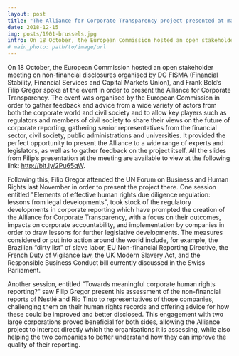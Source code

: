 ```yaml
---
layout: post
title: "The Alliance for Corporate Transparency project presented at major events"
date: 2018-12-15
img: posts/1901-brussels.jpg
intro: On 18 October, the European Commission hosted an open stakeholder meeting on non-financial disclosures organised by DG FISMA (Financial Stability, Financial Services and Capital Markets Union)
# main_photo: path/to/image/url
---
```


On 18 October, the European Commission hosted an open stakeholder meeting on non-financial disclosures organised by DG FISMA (Financial Stability, Financial Services and Capital Markets Union), and Frank Bold’s Filip Gregor spoke at the event in order to present the Alliance for Corporate Transparency. The event was organised by the European Commission in order to gather feedback and advice from a wide variety of actors from both the corporate world and civil society and to allow key players such as regulators and members of civil society to share their views on the future of corporate reporting, gathering senior representatives from the financial sector, civil society, public administrations and universities. It provided the perfect opportunity to present the Alliance to a wide range of experts and legislators, as well as to gather feedback on the project itself. All the slides from Filip’s presentation at the meeting are available to view at the following link: http://bit.ly/2Pu65qW.

Following this, Filip Gregor attended the UN Forum on Business and Human Rights last November in order to present the project there. One session entitled "Elements of effective human rights due diligence regulation: lessons from legal developments", took stock of the regulatory developments in corporate reporting which have prompted the creation of the Alliance for Corporate Transparency, with a focus on their outcomes, impacts on corporate accountability, and implementation by companies in order to draw lessons for further legislative developments. The measures considered or put into action around the world include, for example, the Brazilian “dirty list” of slave labor, EU Non-financial Reporting Directive, the French Duty of Vigilance law, the UK Modern Slavery Act, and the Responsible Business Conduct bill currently discussed in the Swiss Parliament.

Another session, entitled "Towards meaningful corporate human rights reporting?" saw Filip Gregor present his assessment of the non-financial reports of Nestlé and Rio Tinto to representatives of those companies, challenging them on their human rights records and offering advice for how these could be improved and better disclosed. This engagement with two large corporations proved beneficial for both sides, allowing the Alliance project to interact directly which the organisations it is assessing, while also helping the two companies to better understand how they can improve the quality of their reporting.
